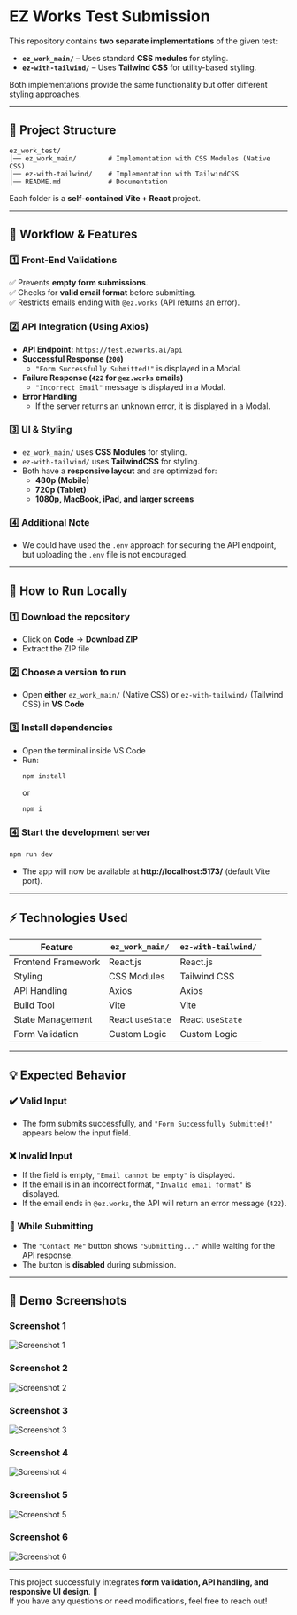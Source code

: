 # EZ Works Test Submission

This repository contains **two separate implementations** of the given test:

- **`ez_work_main/`** – Uses standard **CSS modules** for styling.
- **`ez-with-tailwind/`** – Uses **Tailwind CSS** for utility-based styling.

Both implementations provide the same functionality but offer different styling approaches.

---

## 📌 Project Structure

```
ez_work_test/
│── ez_work_main/        # Implementation with CSS Modules (Native CSS)
│── ez-with-tailwind/    # Implementation with TailwindCSS
│── README.md            # Documentation
```

Each folder is a **self-contained Vite + React** project.

---

## 🔹 Workflow & Features

### **1️⃣ Front-End Validations**
✅ Prevents **empty form submissions**.  
✅ Checks for **valid email format** before submitting.  
✅ Restricts emails ending with `@ez.works` (API returns an error).  

### **2️⃣ API Integration (Using Axios)**
- **API Endpoint:** `https://test.ezworks.ai/api`
- **Successful Response (`200`)**
  - `"Form Successfully Submitted!"` is displayed in a Modal.
- **Failure Response (`422` for `@ez.works` emails)**
  - `"Incorrect Email"` message is displayed in a Modal.
- **Error Handling**
  - If the server returns an unknown error, it is displayed in a Modal.

### **3️⃣ UI & Styling**
- `ez_work_main/` uses **CSS Modules** for styling.
- `ez-with-tailwind/` uses **TailwindCSS** for styling.
- Both have a **responsive layout** and are optimized for:
  - **480p (Mobile)**
  - **720p (Tablet)**
  - **1080p, MacBook, iPad, and larger screens**
 
### **4️⃣ Additional Note**
  - We could have used the `.env` approach for securing the API endpoint, but uploading the `.env` file is not encouraged.

---

## 🚀 How to Run Locally

### **1️⃣ Download the repository**  
- Click on **Code** → **Download ZIP**  
- Extract the ZIP file  

### **2️⃣ Choose a version to run**  
- Open **either** `ez_work_main/` (Native CSS) or `ez-with-tailwind/` (Tailwind CSS) in **VS Code**  

### **3️⃣ Install dependencies**  
- Open the terminal inside VS Code  
- Run:  
  ```sh
  npm install
  ```  
  or  
  ```sh
  npm i
  ```  

### **4️⃣ Start the development server**  
  ```sh
  npm run dev
  ```  
- The app will now be available at **http://localhost:5173/** (default Vite port).  

---

## ⚡ Technologies Used

| Feature              | `ez_work_main/` | `ez-with-tailwind/` |
|----------------------|----------------|---------------------|
| Frontend Framework  | React.js        | React.js           |
| Styling             | CSS Modules     | Tailwind CSS       |
| API Handling        | Axios           | Axios              |
| Build Tool          | Vite            | Vite               |
| State Management    | React `useState`| React `useState`   |
| Form Validation     | Custom Logic    | Custom Logic       |

---

## 💡 Expected Behavior

### **✔️ Valid Input**
- The form submits successfully, and `"Form Successfully Submitted!"` appears below the input field.

### **❌ Invalid Input**
- If the field is empty, `"Email cannot be empty"` is displayed.
- If the email is in an incorrect format, `"Invalid email format"` is displayed.
- If the email ends in `@ez.works`, the API will return an error message (`422`).

### **🔄 While Submitting**
- The `"Contact Me"` button shows `"Submitting..."` while waiting for the API response.
- The button is **disabled** during submission.

---

## 📸 Demo Screenshots

### **Screenshot 1**
![Screenshot 1](https://drive.google.com/uc?id=1CQJNBEM80Ka2R9wuaUtkkr6D0KBg6JBZ)

### **Screenshot 2**
![Screenshot 2](https://drive.google.com/uc?id=1I3dj9InjkXHUa1WAmHGH9AbAX2i_wr0E)

### **Screenshot 3**
![Screenshot 3](https://drive.google.com/uc?id=1YW6Z00aqe0QZQEWUzpjYsqhhJi0PpY2n)

### **Screenshot 4**
![Screenshot 4](https://drive.google.com/uc?id=1JoUVqZJjj_TDAN9vIdl-vkl84u9Rv951)

### **Screenshot 5**
![Screenshot 5](https://drive.google.com/uc?id=1ie19cxwphDbJbVV1k1ezgnGzhtFwTjO5)

### **Screenshot 6**
![Screenshot 6](https://drive.google.com/uc?id=1Tbh2m4QR6-0zaOo_YS6-cPk_IC0zC4eX)

---

This project successfully integrates **form validation, API handling, and responsive UI design**. 🚀  
If you have any questions or need modifications, feel free to reach out!  
